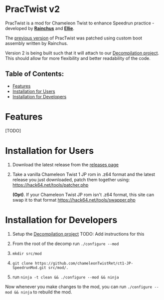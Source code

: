 # PracTwist v2

PracTwist is a mod for Chameleon Twist to enhance Speedrun practice - developed by [**Rainchus**](https://github.com/Rainchus/) and [**Ellie**]((https://github.com/Elisiah/)).

The [previous version](https://github.com/Rainchus/ChameleonTwistJP-Mod) of PracTwist was patched using custom boot assembly written by Rainchus. 

Version 2 is being built such that it will attach to our [Decompilation project](https://github.com/chameleonTwistRet/chameleonTwistv1.0-JP). This should allow for more flexibility and better readability of the code.

## Table of Contents:
- [Features](#features)
- [Installation for Users](#installation-for-users)
- [Installation for Developers](#installation-for-developers)

# Features

[TODO]

# Installation for Users
1. Download the latest release from the [releases page]()

2. Take a vanilla Chameleon Twist 1 JP rom in .z64 format and the latest release you just downloaded, patch them together using: https://hack64.net/tools/patcher.php

    **(Opt)**. If your Chameleon Twist JP rom isn't .z64 format, this site can swap it to that format https://hack64.net/tools/swapper.php 

# Installation for Developers

1. Setup the [Decompilation project](https://github.com/chameleonTwistRet/chameleonTwistv1.0-JP)
    TODO: Add instructions for this

2. From the root of the decomp run `./configure --mod`

3. `mkdir src/mod`

4. `git clone https://github.com/chameleonTwistRet/ct1-JP-SpeedrunMod.git src/mod/.`

5. run `ninja -t clean && ./configure --mod && ninja`

Now whenever you make changes to the mod, you can run `./configure --mod && ninja` to rebuild the mod.
